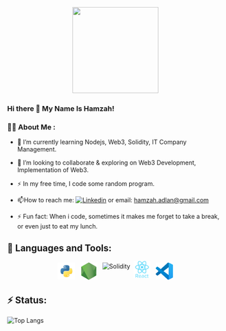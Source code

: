 <div align="center">
  <img src="https://media2.giphy.com/media/u2pmTWUi0MXjyrMaVj/giphy.gif" width="200" height="200"/>
</div>

### Hi there 👋 My Name Is Hamzah! 



### :man_technologist: About Me :
- :telescope: I’m currently learning Nodejs, Web3, Solidity, IT Company Management.

- :seedling: I’m looking to collaborate & exploring on Web3 Development, Implementation of Web3.

- :zap: In my free time, I code some random program.

- :mailbox:How to reach me: [![Linkedin]()](https://www.linkedin.com/in/hamzah-adlan-9028931ab/) or email: hamzah.adlan@gmail.com

- ⚡ Fun fact: When i code, sometimes it makes me forget to take a break, or even just to eat my lunch.

## 🧰 Languages and Tools:
<p align="center">
<img src="https://raw.githubusercontent.com/github/explore/80688e429a7d4ef2fca1e82350fe8e3517d3494d/topics/python/python.png" alt="Python" height="40" style="vertical-align:top; margin:4px">
<img src="https://raw.githubusercontent.com/github/explore/80688e429a7d4ef2fca1e82350fe8e3517d3494d/topics/nodejs/nodejs.png" alt="Nodejs" height="40" style="vertical-align:top; margin:4px">
<img src="https://upload.wikimedia.org/wikipedia/commons/thumb/9/98/Solidity_logo.svg/386px-Solidity_logo.svg.png" alt="Solidity" height="40" style="vertical-align:top; margin:4px">
<img src="https://github.com/devicons/devicon/blob/master/icons/react/react-original-wordmark.svg" title="React" alt="React" width="40" height="40"/>&nbsp;
<img src="https://raw.githubusercontent.com/github/explore/80688e429a7d4ef2fca1e82350fe8e3517d3494d/topics/visual-studio-code/visual-studio-code.png" alt="VS Code" height="40" style="vertical-align:top; margin:4px">
</p>

## ⚡ Status:
![Top Langs](https://github-readme-stats.vercel.app/api/top-langs/?username=hamzadln&theme=tokyonight)
